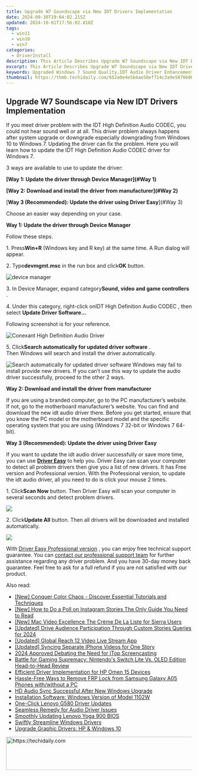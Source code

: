 ```yaml
---
title: Upgrade W7 Soundscape via New IDT Drivers Implementation
date: 2024-09-30T19:04:02.215Z
updated: 2024-10-01T17:56:02.810Z
tags:
  - win11
  - win10
  - win7
categories:
  - DriverInstall
description: This Article Describes Upgrade W7 Soundscape via New IDT Drivers Implementation
excerpt: This Article Describes Upgrade W7 Soundscape via New IDT Drivers Implementation
keywords: Upgraded Windows 7 Sound Quality,IDT Audio Driver Enhancement,Windows 7 Audio Improvement Guide,Installing IDT Premium Audio Drivers,Optimize W7 Soundscape Experience,High-Fidelity Windows 7 Sound Settings,Upgrade IDT Drivers for Better W7 Sounds
thumbnail: https://thmb.techidaily.com/652a0e4e5b4ae58ef714c3a9e5876606dcd3509edff728bd0e97ab9743d47675.jpg
---
```


## Upgrade W7 Soundscape via New IDT Drivers Implementation

If you meet driver problem with the IDT High Definition Audio CODEC, you could not hear sound well or at all. This driver problem always happens after system upgrade or downgrade especially downgrading from Windows 10 to Windows 7\. Updating the driver can fix the problem. Here you will learn how to update the  IDT High Definition Audio CODEC driver for Windows 7.  
  
 3 ways are available to use to update the driver:  
  
**[Way 1: Update the driver through Device Manager](#Way 1)**
  
**[Way 2: Download and install the driver from manufacturer](#Way 2)**
  
[**Way 3 (Recommended): Update the driver using Driver Easy**](#Way 3)
  
 Choose an easier way depending on your case.
  
 **Way 1: Update the driver through Device Manager**
  
 Follow these steps.  
  
 1\. Press**Win+R** (Windows key and R key) at the same time. A Run dialog will appear.  

 2\. Type**devmgmt.msc** in the run box and click**OK** button.  
  
![device manager](https://images.drivereasy.com/wp-content/uploads/2016/08/img_57a2b995bbf3d.png)

 3\. In Device Manager, expand category**Sound, video and game controllers** .  

 4\. Under this category, right-click onIDT High Definition Audio CODEC , then select **Update Driver Software…**
  
 Following screenshot is for your reference.  
  
![Conexant High Definition Audio Driver](https://images.drivereasy.com/wp-content/uploads/2016/08/img_57a2dcb90dfb0.png)
  
 5\. Click**Search automatically for updated driver software** .  
 Then Windows will search and install the driver automatically.  
  
![Search automatically for updated driver software](https://images.drivereasy.com/wp-content/uploads/2016/08/img_57a2dd02c527b.png)
 Windows may fail to install provide new drivers. If you can’t use this way to update the audio driver successfully, proceed to the other 2 ways.  
  
 **Way 2: Download and install the driver from manufacturer**
  
 If you are using a branded computer, go to the PC manufacturer’s website. If not, go to the motherboard manufacturer’s website. You can find and download the new idt audio driver there. Before you get started, ensure that you know the PC model or the motherboard model and the specific operating system that you are using (Windows 7 32-bit or Windows 7 64-bit).  
  
 **Way 3 (Recommended): Update the driver using Driver Easy**
  
 If you want to update the idt audio driver successfully or save more time, you can use **[Driver Easy](https://tools.techidaily.com/drivereasy/download/)**  to help you. Driver Easy can scan your computer to detect all problem drivers then give you a list of new drivers. It has Free version and Professional version. With the Professional version, to update the idt audio driver, all you need to do is click your mouse 2 times.
  
 1\. Click**Scan Now** button. Then Driver Easy will scan your computer in several seconds and detect problem drivers.  
  
![](https://images.drivereasy.com/wp-content/uploads/2017/04/img_590074a2c235f.png)

 2\. Click**Update All** button. Then all drivers will be downloaded and installed automatically.
  
![](https://images.drivereasy.com/wp-content/uploads/2017/04/img_59007710c0fce.jpg)

 With [Driver Easy Professional version](https://tools.techidaily.com/drivereasy/download/) , you can enjoy free technical support guarantee. You can [contact our professional support team](https://tools.techidaily.com/drivereasy/download/) for further assistance regarding any driver problem. And you have 30-day money back guarantee. Feel free to ask for a full refund if you are not satisfied with our product.

<ins class="adsbygoogle"
     style="display:block"
     data-ad-format="autorelaxed"
     data-ad-client="ca-pub-7571918770474297"
     data-ad-slot="1223367746"></ins>

<ins class="adsbygoogle"
     style="display:block"
     data-ad-client="ca-pub-7571918770474297"
     data-ad-slot="8358498916"
     data-ad-format="auto"
     data-full-width-responsive="true"></ins>

<span class="atpl-alsoreadstyle">Also read:</span>
<div><ul>
<li><a href="https://extra-hints.techidaily.com/new-conquer-color-chaos-discover-essential-tutorials-and-techniques/"><u>[New] Conquer Color Chaos - Discover Essential Tutorials and Techniques</u></a></li>
<li><a href="https://instagram-video-recordings.techidaily.com/new-how-to-do-a-poll-on-instagram-stories-the-only-guide-you-need-to-read/"><u>[New] How to Do a Poll on Instagram Stories The Only Guide You Need to Read</u></a></li>
<li><a href="https://extra-skills.techidaily.com/new-mac-video-excellence-the-creme-de-la-liste-for-sierra-users/"><u>[New] Mac Video Excellence The Crème De La Liste for Sierra Users</u></a></li>
<li><a href="https://instagram-clips.techidaily.com/updated-drive-audience-participation-through-custom-stories-queries-for-2024/"><u>[Updated] Drive Audience Participation Through Custom Stories Queries for 2024</u></a></li>
<li><a href="https://article-tips.techidaily.com/updated-global-reach-12-video-live-stream-app/"><u>[Updated] Global Reach 12 Video Live Stream App</u></a></li>
<li><a href="https://fox-cloud.techidaily.com/updated-syncing-separate-iphone-videos-for-one-story/"><u>[Updated] Syncing Separate IPhone Videos for One Story</u></a></li>
<li><a href="https://screen-video-capture.techidaily.com/2024-approved-debating-the-need-for-itop-screencasting/"><u>2024 Approved Debating the Need for ITop Screencasting</u></a></li>
<li><a href="https://buynow-info.techidaily.com/battle-for-gaming-supremacy-nintendos-switch-lite-vs-oled-edition-head-to-head-review/"><u>Battle for Gaming Supremacy: Nintendo's Switch Lite Vs. OLED Edition Head-to-Head Review</u></a></li>
<li><a href="https://driver-install.techidaily.com/efficient-driver-implementation-for-hp-omen-15-devices/"><u>Efficient Driver Implementation for HP Omen 15 Devices</u></a></li>
<li><a href="https://android-frp.techidaily.com/hassle-free-ways-to-remove-frp-lock-from-samsung-galaxy-a05-phones-withwithout-a-pc-by-drfone-android/"><u>Hassle-Free Ways to Remove FRP Lock from Samsung Galaxy A05 Phones with/without a PC</u></a></li>
<li><a href="https://driver-install.techidaily.com/hd-audio-sync-successful-after-new-windows-upgrade/"><u>HD Audio Sync Successful After New Windows Upgrade</u></a></li>
<li><a href="https://driver-install.techidaily.com/installation-software-windows-version-of-model-1102w/"><u>Installation Software: Windows Version of Model 1102W</u></a></li>
<li><a href="https://driver-install.techidaily.com/one-click-lenovo-g580-driver-updates/"><u>One-Click Lenovo G580 Driver Updates</u></a></li>
<li><a href="https://driver-install.techidaily.com/seamless-remedy-for-audio-driver-issues/"><u>Seamless Remedy for Audio Driver Issues</u></a></li>
<li><a href="https://driver-install.techidaily.com/smoothly-updating-lenovo-yoga-900-bios/"><u>Smoothly Updating Lenovo Yoga 900 BIOS</u></a></li>
<li><a href="https://driver-install.techidaily.com/swiftly-streamline-windows-drivers/"><u>Swiftly Streamline Windows Drivers</u></a></li>
<li><a href="https://driver-install.techidaily.com/upgrade-graphic-drivers-hp-and-windows-10/"><u>Upgrade Graphic Drivers: HP & Windows 10</u></a></li>
</ul></div>

<!-- affiliate ads begin -->
<a href="https://appsumo.8odi.net/c/5597632/2151858/7443" target="_top" id="2151858">
  <img src="//a.impactradius-go.com/display-ad/7443-2151858" border="0" alt="https://techidaily.com" width="600" height="90"/>
</a>
<img height="0" width="0" src="https://appsumo.8odi.net/i/5597632/2151858/7443" style="position:absolute;visibility:hidden;" border="0" />
<!-- affiliate ads end -->

